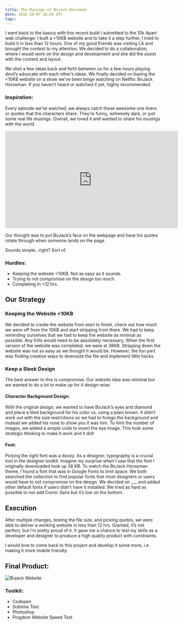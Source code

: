 ```yaml
---
title: The Musings of Bojack Horseman
date: 2016-10-07 16:05 UTC
tags:
---
```

I went back to the basics with this recent build I submitted to the 10k Apart web challenge: I built a <10KB website and to take it a step further, I tried to build it in less than 12 hours. One of my good friends was visiting LA and brought the contest to my attention. We decided to do a collaboration, where I would work on the design and development and she did the assist with the content and layout.

We shot a few ideas back and forth between us for a few hours playing devil’s advocate with each other’s ideas. We finally decided on basing the <10KB website on a show we’ve been binge watching on Netflix: BoJack Horseman. If you haven’t heard or watched it yet, highly recommended.

### Inspiration:
Every episode we’ve watched, we always catch these awesome one liners or quotes that the characters share. They’re funny, extremely dark, or just some real life musings. Overall, we loved it and wanted to share his musings with the world.

<iframe class="video" width="560" height="315" src="https://www.youtube.com/embed/8SVKGnqtox4" frameborder="0" allowfullscreen></iframe>

Our thought was to put BoJack’s face on the webpage and have his quotes rotate through when someone lands on the page.

Sounds simple...right? Sort of.

### Hurdles:
- Keeping the website <10KB. Not as easy as it sounds.
- Trying to not compromise on the design too much.
- Completing in <12 hrs.

## Our Strategy

### Keeping the Website <10KB
We decided to create the website from start to finish, check out how much we were off from the 10KB and start stripping from there. We had to keep reminding ourselves that we had to keep the website as minimal as possible. Any frills would need to be absolutely necessary. When the first version of the website was completed, we were at 38KB. Stripping down the website was not as easy as we thought it would be. However, the fun part was finding creative ways to downsize the file and implement little hacks.

### Keep a Sleek Design
The best answer to this is compromise. Our website idea was minimal but we wanted to do a lot to make up for it design-wise. 

#### Character Background Design:
With the original design, we wanted to have BoJack’s eyes and diamond and place a tiled background for his color vs. using a plain brown. It didn’t work out with the size restrictions so we had to forego the background and instead we added his nose to show you it was him. To limit the number of images, we added a simple code to invert the eye image. This took some strategic thinking to make it work and it did!

#### Font:
Picking the right font was a doozy. As a designer, typography is a crucial tool in the designer toolkit. Imagine my surprise when I saw that the font I originally downloaded took up 38 KB. To match the BoJack Horseman theme, I found a font that was in Google Fonts to limit space. We both searched the collection to find popular fonts that most designers or users would have to not compromise on the design. We decided on ___ and added other default fonts if users didn’t have it installed. We tried as hard as possible to not add Comic Sans but it’s low on the bottom.

## Execution
After multiple changes, testing the file size, and picking quotes, we were able to deliver a working website in less than 12 hrs. Granted, it’s not perfect, but I’m pretty proud of it. It gave me a chance to test my skills as a developer and designer to produce a high quality product with constraints.

I would love to come back to this project and develop it some more, i.e. making it more mobile friendly.

## Final Product:
![Bojack Website](assets/img/bojack-screen.jpg)

### Toolkit:
- Codepen
- Sublime Text
- Photoshop
- Pingdom Website Speed Test


